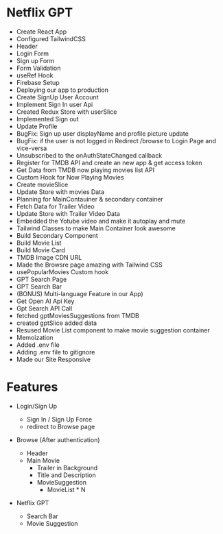 # Netflix GPT
- Create React App
- Configured TailwindCSS
- Header
- Login Form
- Sign up Form
- Form Validation
- useRef Hook
- Firebase Setup
- Deploying our app to production
- Create SignUp User Account
- Implement Sign In user Api
- Created Redux Store with userSlice
- Implemented Sign out
- Update Profile
- BugFix: Sign up user displayName and profile picture update
- BugFix: if the user is not logged in Redirect /browse to Login Page and vice-versa
- Unsubscribed to the onAuthStateChanged callback
- Register for TMDB API and create an new app & get access token
- Get Data from TMDB now playing movies list API
- Custom Hook for Now Playing Movies
- Create movieSlice
- Update Store with movies Data
- Planning for MainContauiner & secondary container
- Fetch Data for Trailer Video
- Update Store with Trailer Video Data
- Embedded the Yotube video and make it autoplay and mute
- Tailwind Classes to make Main Container look awesome
- Build Secondary Component
- Build Movie List
- Build Movie Card
- TMDB Image CDN URL
- Made the Browsre page amazing with Tailwind CSS
- usePopularMovies Custom hook
- GPT Search Page
- GPT Search Bar
- (BONUS) Multi-language Feature in our App)
- Get Open AI Api Key
- Gpt Search API Call
- fetched gptMoviesSuggestions from TMDB
- created gptSlice added data
- Resused Movie List component to make movie suggestion container
- Memoization
- Added .env file
- Adding .env file to gitignore
- Made our Site Responsive

# Features

- Login/Sign Up
  - Sign In / Sign Up Force
  - redirect to Browse page
  
- Browse (After authentication)
  - Header
  - Main Movie
    - Trailer in Background
    - Title and Description
    - MovieSuggestion
      - MovieList * N

- Netflix GPT
  - Search Bar
  - Movie Suggestion